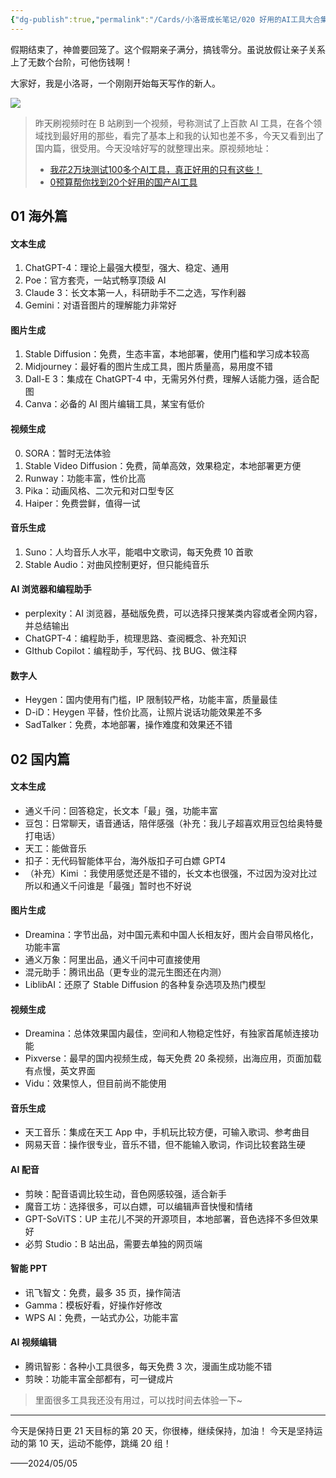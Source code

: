```yaml
---
{"dg-publish":true,"permalink":"/Cards/小洛哥成长笔记/020 好用的AI工具大合集/","tags":["小洛哥成长笔记"],"noteIcon":1,"created":"2024-05-05","updated":"2024-05-05"}
---
```


假期结束了，神兽要回笼了。这个假期亲子满分，搞钱零分。虽说放假让亲子关系上了无数个台阶，可他伤钱啊！

大家好，我是小洛哥，一个刚刚开始每天写作的新人。

![](http://img.xlg.life/images%2F2024%2F05%2F05%2F%E7%81%B0%E8%93%9D%E8%89%B2%E7%8E%B0%E4%BB%A3%E6%97%B6%E5%B0%9A%E6%8B%9B%E8%81%98%E5%BE%AE%E4%BF%A1%E5%85%AC%E4%BC%97%E5%8F%B7%E5%B0%81%E9%9D%A2-9de9e16b1cdb939a67c083849890ccda.png)

> 昨天刷视频时在 B 站刷到一个视频，号称测试了上百款 AI 工具，在各个领域找到最好用的那些，看完了基本上和我的认知也差不多，今天又看到出了国内篇，很受用。今天没啥好写的就整理出来。原视频地址：
> - [我花2万块测试100多个AI工具，真正好用的只有这些！](https://www.bilibili.com/video/BV1CC41137su/)
> - [0预算帮你找到20个好用的国产AI工具](https://www.bilibili.com/video/BV1xr421E7ri/)

## 01 海外篇
#### 文本生成
1. ChatGPT-4：理论上最强大模型，强大、稳定、通用
2. Poe：官方套壳，一站式畅享顶级 AI
3. Claude 3：长文本第一人，科研助手不二之选，写作利器
4. Gemini：对语音图片的理解能力非常好

#### 图片生成
1. Stable Diffusion：免费，生态丰富，本地部署，使用门槛和学习成本较高
2. Midjourney：最好看的图片生成工具，图片质量高，易用度不错
3. Dall-E 3：集成在 ChatGPT-4 中，无需另外付费，理解人话能力强，适合配图
4. Canva：必备的 AI 图片编辑工具，某宝有低价

#### 视频生成
0. SORA：暂时无法体验
1. Stable Video Diffusion：免费，简单高效，效果稳定，本地部署更方便
2. Runway：功能丰富，性价比高
3. Pika：动画风格、二次元和对口型专区
4. Haiper：免费尝鲜，值得一试

#### 音乐生成
1. Suno：人均音乐人水平，能唱中文歌词，每天免费 10 首歌
2. Stable Audio：对曲风控制更好，但只能纯音乐

#### AI 浏览器和编程助手
- perplexity：AI 浏览器，基础版免费，可以选择只搜某类内容或者全网内容，并总结输出
- ChatGPT-4：编程助手，梳理思路、查阅概念、补充知识
- GIthub Copilot：编程助手，写代码、找 BUG、做注释

#### 数字人
- Heygen：国内使用有门槛，IP 限制较严格，功能丰富，质量最佳
- D-iD：Heygen 平替，性价比高，让照片说话功能效果差不多
- SadTalker：免费，本地部署，操作难度和效果还不错

## 02 国内篇
#### 文本生成
- 通义千问：回答稳定，长文本「最」强，功能丰富
- 豆包：日常聊天，语音通话，陪伴感强（补充：我儿子超喜欢用豆包给奥特曼打电话）
- 天工：能做音乐
- 扣子：无代码智能体平台，海外版扣子可白嫖 GPT4
- （补充）Kimi ：我使用感觉还是不错的，长文本也很强，不过因为没对比过所以和通义千问谁是「最强」暂时也不好说

#### 图片生成
- Dreamina：字节出品，对中国元素和中国人长相友好，图片会自带风格化，功能丰富
- 通义万象：阿里出品，通义千问中可直接使用
- 混元助手：腾讯出品（更专业的混元生图还在内测）
- LiblibAI：还原了 Stable Diffusion 的各种复杂选项及热门模型

#### 视频生成
- Dreamina：总体效果国内最佳，空间和人物稳定性好，有独家首尾帧连接功能
- Pixverse：最早的国内视频生成，每天免费 20 条视频，出海应用，页面加载有点慢，英文界面
- Vidu：效果惊人，但目前尚不能使用

#### 音乐生成
- 天工音乐：集成在天工 App 中，手机玩比较方便，可输入歌词、参考曲目
- 网易天音：操作很专业，音乐不错，但不能输入歌词，作词比较套路生硬

#### AI 配音
- 剪映：配音语调比较生动，音色网感较强，适合新手
- 魔音工坊：选择很多，可以白嫖，可以编辑声音快慢和情绪
- GPT-SoViTS：UP 主花儿不哭的开源项目，本地部署，音色选择不多但效果好
- 必剪 Studio：B 站出品，需要去单独的网页端

#### 智能 PPT
- 讯飞智文：免费，最多 35 页，操作简洁
- Gamma：模板好看，好操作好修改
- WPS AI：免费，一站式办公，功能丰富

#### AI 视频编辑
- 腾讯智影：各种小工具很多，每天免费 3 次，漫画生成功能不错
- 剪映：功能丰富全部都有，可一键成片

> 里面很多工具我还没有用过，可以找时间去体验一下~

---

今天是保持日更 21 天目标的第 20 天，你很棒，继续保持，加油！
今天是坚持运动的第 10 天，运动不能停，跳绳 20 组！

——2024/05/05